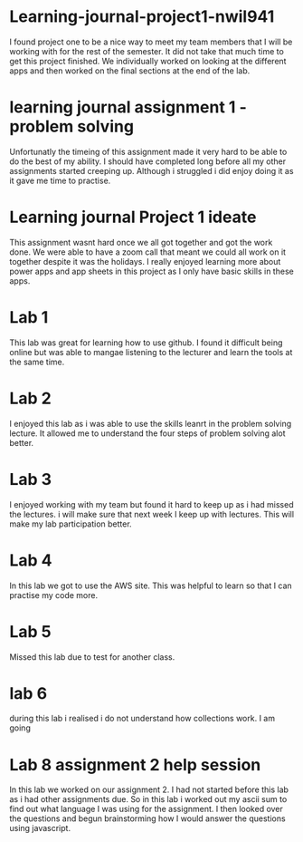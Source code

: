 # Learning-journal-project1-nwil941

I found project one to be a nice way to meet my team members that I will be working with for the rest of the semester. 
It did not take that much time to get this project finished. We individually worked on looking at the different apps and then worked on the final sections at the end of the lab. 


# learning journal assignment 1 - problem solving

Unfortunatly the timeing of this assignment made it very hard to be able to do the best of my ability.
I should have completed long before all my other assignments started creeping up.
Although i struggled i did enjoy doing it as it gave me time to practise.


# Learning journal Project 1 ideate

This assignment wasnt hard once we all got together and got the work done. 
We were able to have a zoom call that meant we could all work on it together despite it was the holidays. 
I really enjoyed learning more about power apps and app sheets in this project as I only have basic skills in these apps.


# Lab 1

This lab was great for learning how to use github. I found it difficult being online but was able 
to mangae listening to the lecturer and learn the tools at the same time.


# Lab 2
I enjoyed this lab as i was able to use the skills leanrt in the problem solving lecture.
It allowed me to understand the four steps of problem solving alot better.


# Lab 3
I enjoyed working with my team but found it hard to keep up as i had missed the lectures. i will make sure that next week I keep up with lectures.
This will make my lab participation better.

# Lab 4
In this lab we got to use the AWS site. This was helpful to learn so that I can practise my code more. 


# Lab 5 
Missed this lab due to test for another class.

# lab 6
during this lab i realised i do not understand how collections work.
I am going 


# Lab 8 assignment 2 help session
In this lab we worked on our assignment 2. I had not started before this lab as i had other assignments due.
So in this lab i worked out my ascii sum to find out what language I was using for the assignment.
I then looked over the questions and begun brainstorming how I would answer the questions using javascript.





